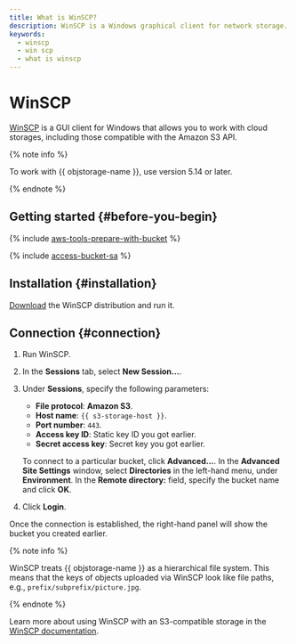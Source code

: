 ```yaml
---
title: What is WinSCP?
description: WinSCP is a Windows graphical client for network storage. WinSCP treats {{ objstorage-name }} as a hierarchical file system.
keywords:
  - winscp
  - win scp
  - what is winscp
---
```


# WinSCP

[WinSCP](https://winscp.net/eng/docs/introduction) is a GUI client for Windows that allows you to work with cloud storages, including those compatible with the Amazon S3 API.

{% note info %}

To work with {{ objstorage-name }}, use version 5.14 or later.

{% endnote %}

## Getting started {#before-you-begin}

{% include [aws-tools-prepare-with-bucket](../../_includes/aws-tools/aws-tools-prepare-with-bucket.md) %}

{% include [access-bucket-sa](../../_includes/storage/access-bucket-sa.md) %}

## Installation {#installation}

[Download](https://winscp.net/eng/download.php) the WinSCP distribution and run it.

## Connection {#connection}

1. Run WinSCP.
1. In the **Sessions** tab, select **New Session...**.
1. Under **Sessions**, specify the following parameters:
    * **File protocol**: **Amazon S3**.
    * **Host name**: `{{ s3-storage-host }}`.
    * **Port number**: `443`.
    * **Access key ID**: Static key ID you got earlier.
    * **Secret access key**: Secret key you got earlier.

   To connect to a particular bucket, click **Advanced...**. In the **Advanced Site Settings** window, select **Directories** in the left-hand menu, under **Environment**. In the **Remote directory:** field, specify the bucket name and click **OK**.
1. Click **Login**.

Once the connection is established, the right-hand panel will show the bucket you created earlier.

{% note info %}

WinSCP treats {{ objstorage-name }} as a hierarchical file system. This means that the keys of objects uploaded via WinSCP look like file paths, e.g., `prefix/subprefix/picture.jpg`.

{% endnote %}

Learn more about using WinSCP with an S3-compatible storage in the [WinSCP documentation](https://winscp.net/eng/docs/guide_amazon_s3#buckets).
